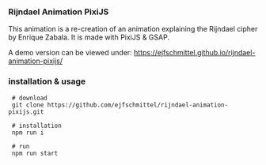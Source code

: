 ### Rijndael Animation PixiJS

This animation is a re-creation of an animation explaining the Rijndael cipher by Enrique Zabala. It is made with PixiJS & GSAP.

A demo version can be viewed under: https://ejfschmittel.github.io/rijndael-animation-pixijs/

### installation & usage

```
 # download
 git clone https://github.com/ejfschmittel/rijndael-animation-pixijs.git
 
 # installation
 npm run i
 
 # run
 npm run start
```
